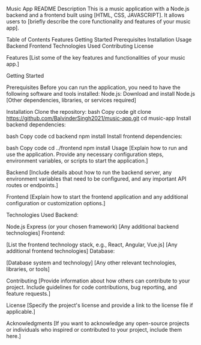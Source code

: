 Music App README
Description
This is a music application with a Node.js backend and a frontend built using [HTML, CSS, JAVASCRIPT]. It allows users to [briefly describe the core functionality and features of your music app].

Table of Contents
Features
Getting Started
Prerequisites
Installation
Usage
Backend
Frontend
Technologies Used
Contributing
License

Features
[List some of the key features and functionalities of your music app.]

Getting Started

Prerequisites
Before you can run the application, you need to have the following software and tools installed:
Node.js: Download and install Node.js
[Other dependencies, libraries, or services required]

Installation
Clone the repository:
bash
Copy code
git clone https://github.com/BalvinderSingh2021/music-app.git
cd music-app
Install backend dependencies:

bash
Copy code
cd backend
npm install
Install frontend dependencies:

bash
Copy code
cd ../frontend
npm install
Usage
[Explain how to run and use the application. Provide any necessary configuration steps, environment variables, or scripts to start the application.]

Backend
[Include details about how to run the backend server, any environment variables that need to be configured, and any important API routes or endpoints.]

Frontend
[Explain how to start the frontend application and any additional configuration or customization options.]

Technologies Used
Backend:

Node.js
Express (or your chosen framework)
[Any additional backend technologies]
Frontend:

[List the frontend technology stack, e.g., React, Angular, Vue.js]
[Any additional frontend technologies]
Database:

[Database system and technology]
[Any other relevant technologies, libraries, or tools]

Contributing
[Provide information about how others can contribute to your project. Include guidelines for code contributions, bug reporting, and feature requests.]

License
[Specify the project's license and provide a link to the license file if applicable.]

Acknowledgments
[If you want to acknowledge any open-source projects or individuals who inspired or contributed to your project, include them here.]
